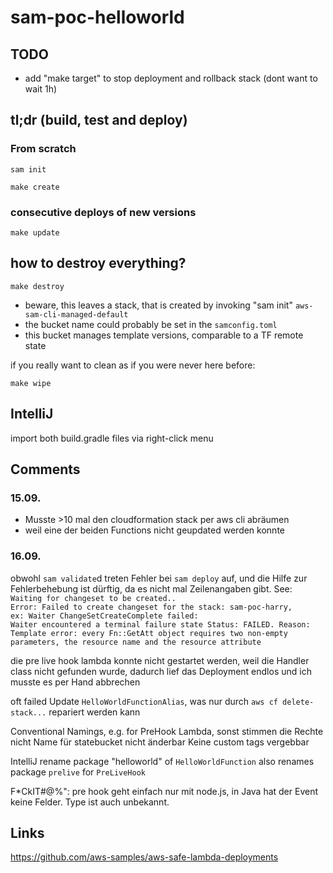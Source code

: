 # sam-poc-helloworld

## TODO
- add "make target" to stop deployment and rollback stack (dont want to wait 1h) 

## tl;dr (build, test and deploy)
### From scratch
`sam init`

`make create`

### consecutive deploys of new versions
`make update`

## how to destroy everything?
`make destroy`
<br/>

- beware, this leaves a stack, that is created by invoking "sam init" `aws-sam-cli-managed-default`
- the bucket name could probably be set in the `samconfig.toml`
- this bucket manages template versions, comparable to a TF remote state

if you really want to clean as if you were never here before:

`make wipe`



  
  
## IntelliJ

import both build.gradle files via right-click menu


## Comments
### 15.09.
- Musste >10 mal den cloudformation stack per aws cli abräumen
- weil eine der beiden Functions nicht geupdated werden konnte


### 16.09.
obwohl `sam validate`d treten Fehler bei `sam deploy` auf, und die Hilfe zur Fehlerbehebung ist dürftig, da es nicht mal Zeilenangaben gibt.
See: 
<br>
`Waiting for changeset to be created..`<br>
`Error: Failed to create changeset for the stack: sam-poc-harry,`<br>
`ex: Waiter ChangeSetCreateComplete failed:`<br>
`Waiter encountered a terminal failure state Status: FAILED. Reason: Template error: every Fn::GetAtt object requires two non-empty parameters, the resource name and the resource attribute`
 

die pre live hook lambda konnte nicht gestartet werden, weil die Handler class nicht gefunden wurde, dadurch lief das Deployment endlos und ich musste es per Hand abbrechen
 
 
oft failed Update `HelloWorldFunctionAlias`, was nur durch `aws cf delete-stack...` repariert werden kann 


Conventional Namings, e.g. for PreHook Lambda, sonst stimmen die Rechte nicht
Name für statebucket nicht änderbar
Keine custom tags vergebbar


IntelliJ rename package "helloworld" of `HelloWorldFunction` also renames package `prelive` for `PreLiveHook`

F*CkIT#@%": pre hook geht einfach nur mit node.js, in Java hat der Event keine Felder. Type ist auch unbekannt. 

## Links
https://github.com/aws-samples/aws-safe-lambda-deployments
